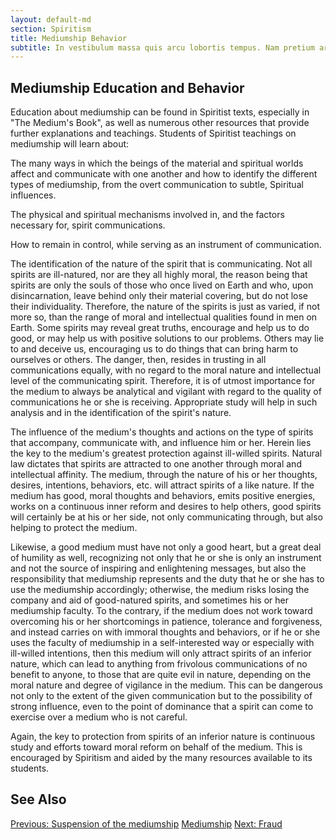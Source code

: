 ```yaml
---
layout: default-md
section: Spiritism
title: Mediumship Behavior
subtitle: In vestibulum massa quis arcu lobortis tempus. Nam pretium arcu in odio vulputate luctus.
---
```


## Mediumship Education and Behavior
Education about mediumship can be found in Spiritist texts, especially in "The Medium's Book", as well as numerous other resources that provide further explanations and teachings. Students of Spiritist teachings on mediumship will learn about:

The many ways in which the beings of the material and spiritual worlds affect and communicate with one another and how to identify the different types of mediumship, from the overt communication to subtle, Spiritual influences. 

The physical and spiritual mechanisms involved in, and the factors necessary for, spirit communications.

How to remain in control, while serving as an instrument of communication.

The identification of the nature of the spirit that is communicating.  Not all spirits are ill-natured, nor are they all highly moral, the reason being that spirits are only the souls of those who once lived on Earth and who, upon disincarnation, leave behind only their material covering, but do not lose their individuality.  Therefore, the nature of the spirits is just as varied, if not more so, than the range of moral and intellectual qualities found in men on Earth.  Some spirits may reveal great truths, encourage and help us to do good, or may help us with positive solutions to our problems. Others may lie to and deceive us, encouraging us to do things that can bring harm to ourselves or others.  The danger, then, resides in trusting in all communications equally, with no regard to the moral nature and intellectual level of the communicating spirit. Therefore, it is of utmost importance for the medium to always be analytical and vigilant with regard to the quality of communications he or she is receiving.  Appropriate study will help in such analysis and in the identification of the spirit's nature. 

The influence of the medium's thoughts and actions on the type of spirits that accompany, communicate with, and influence him or her.  Herein lies the key to the medium's greatest protection against ill-willed spirits.  Natural law dictates that spirits are attracted to one another through moral and intellectual affinity.  The medium, through the nature of his or her thoughts, desires, intentions, behaviors, etc. will attract spirits of a like nature.  If the medium has good, moral thoughts and behaviors, emits positive energies, works on a continuous inner reform and desires to help others, good spirits will certainly be at his or her side, not only communicating through, but also helping to protect the medium.

Likewise, a good medium must have not only a good heart, but a great deal of humility as well, recognizing not only that he or she is only an instrument and not the source of inspiring and enlightening messages, but also the responsibility that mediumship represents and the duty that he or she has to use the mediumship accordingly; otherwise, the medium risks losing the company and aid of good-natured spirits, and sometimes his or her mediumship faculty.  To the contrary, if the medium does not work toward overcoming his or her shortcomings in patience, tolerance and forgiveness, and instead carries on with immoral thoughts and behaviors, or if he or she uses the faculty of mediumship in a self-interested way or especially with ill-willed intentions, then this medium will only attract spirits of an inferior nature, which can lead to anything from frivolous communications of no benefit to anyone, to those that are quite evil in nature, depending on the moral nature and degree of vigilance in the medium.  This can be dangerous not only to the extent of the given communication but to the possibility of strong influence, even to the point of dominance that a spirit can come to exercise over a medium who is not careful.  

Again, the key to protection from spirits of an inferior nature is continuous study and efforts toward moral reform on behalf of the medium.  This is encouraged by Spiritism and aided by the many resources available to its students.




## See Also



<a href="suspension" class="button">Previous: Suspension of the mediumship</a>
<a href="./" class="button special">Mediumship</a>
<a href="fraud" class="button">Next: Fraud</a>
